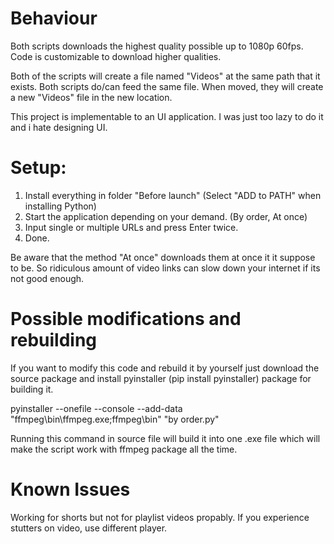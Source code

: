 # Behaviour
Both scripts downloads the highest quality possible up to 1080p 60fps. Code is customizable to download higher qualities.

Both of the scripts will create a file named "Videos" at the same path that it exists. Both scripts do/can feed the same file. When moved, they will create a new "Videos" file in the new location. 

This project is implementable to an UI application. I was just too lazy to do it and i hate designing UI.


# Setup:
1. Install everything in folder "Before launch" (Select "ADD to PATH" when installing Python)
2. Start the application depending on your demand. (By order, At once)
3. Input single or multiple URLs and press Enter twice.
4. Done.

Be aware that the method "At once" downloads them at once it it suppose to be. So ridiculous amount of video links can slow down your internet if its not good enough.

# Possible modifications and rebuilding

If you want to modify this code and rebuild it by yourself just download the source package and install pyinstaller (pip install pyinstaller) package for building it.

pyinstaller --onefile --console --add-data "ffmpeg\\bin\\ffmpeg.exe;ffmpeg\\bin" "by order.py"

Running this command in source file will build it into one .exe file which will make the script work with ffmpeg package all the time.

# Known Issues
Working for shorts but not for playlist videos propably.
If you experience stutters on video, use different player.
